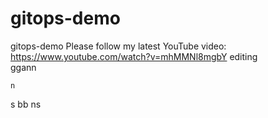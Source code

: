 # gitops-demo
gitops-demo 
Please follow my latest YouTube video: https://www.youtube.com/watch?v=mhMMNl8mgbY
editing  
ggann
   
    n
  
 
s
 bb
   ns
